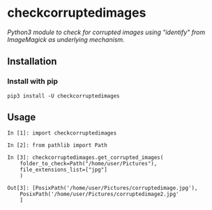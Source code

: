 # checkcorruptedimages
*Python3 module to check for corrupted images using "identify" from ImageMagick as underlying mechanism.*

## Installation
### Install with pip
```
pip3 install -U checkcorruptedimages
```

## Usage
```
In [1]: import checkcorruptedimages

In [2]: from pathlib import Path

In [3]: checkcorruptedimages.get_corrupted_images(
    folder_to_check=Path("/home/user/Pictures"),
    file_extensions_list=["jpg"]
    )

Out[3]: [PosixPath('/home/user/Pictures/corruptedimage.jpg'),
    PosixPath('/home/user/Pictures/corruptedimage2.jpg'
    ]
```
